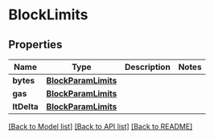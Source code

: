 # BlockLimits

## Properties
Name | Type | Description | Notes
------------ | ------------- | ------------- | -------------
**bytes** | [**BlockParamLimits**](BlockParamLimits.md) |  | 
**gas** | [**BlockParamLimits**](BlockParamLimits.md) |  | 
**ltDelta** | [**BlockParamLimits**](BlockParamLimits.md) |  | 

[[Back to Model list]](../README.md#documentation-for-models) [[Back to API list]](../README.md#documentation-for-api-endpoints) [[Back to README]](../README.md)


